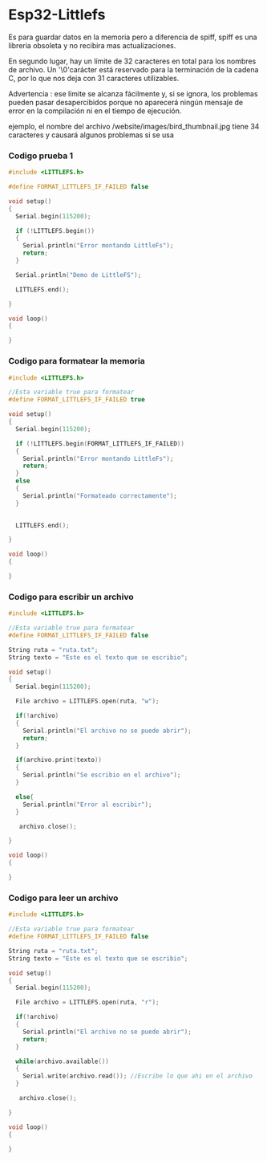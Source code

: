 # Esp32-Littlefs
Es para guardar datos en la memoria pero a diferencia de spiff, spiff es una libreria obsoleta y no recibira mas actualizaciones.

En segundo lugar, hay un límite de 32 caracteres en total para los nombres de archivo. Un '\0'carácter está reservado para la terminación de la cadena C, por lo que nos deja con 31 caracteres utilizables.

Advertencia : ese límite se alcanza fácilmente y, si se ignora, los problemas pueden pasar desapercibidos porque no aparecerá ningún mensaje de error en la compilación ni en el tiempo de ejecución.

ejemplo, el nombre del archivo /website/images/bird_thumbnail.jpg tiene 34 caracteres y causará algunos problemas si se usa

### Codigo prueba 1
```c++
#include <LITTLEFS.h>

#define FORMAT_LITTLEFS_IF_FAILED false

void setup()
{
  Serial.begin(115200);

  if (!LITTLEFS.begin())
  {
    Serial.println("Error montando LittleFs");
    return;
  }

  Serial.println("Demo de LittleFS");

  LITTLEFS.end();

}

void loop()
{

}
```

### Codigo para formatear la memoria
```c++
#include <LITTLEFS.h>

//Esta variable true para formatear
#define FORMAT_LITTLEFS_IF_FAILED true

void setup()
{
  Serial.begin(115200);

  if (!LITTLEFS.begin(FORMAT_LITTLEFS_IF_FAILED))
  {
    Serial.println("Error montando LittleFs");
    return;
  }
  else
  {
    Serial.println("Formateado correctamente");
  }
  

  LITTLEFS.end();

}

void loop()
{

}
```

### Codigo para escribir un archivo 
```c++
#include <LITTLEFS.h>

//Esta variable true para formatear
#define FORMAT_LITTLEFS_IF_FAILED false

String ruta = "ruta.txt";
String texto = "Este es el texto que se escribio";

void setup()
{
  Serial.begin(115200);

  File archivo = LITTLEFS.open(ruta, "w");

  if(!archivo)
  {
    Serial.println("El archivo no se puede abrir");
    return;
  }

  if(archivo.print(texto))
  {
    Serial.println("Se escribio en el archivo");
  }

  else{
    Serial.println("Error al escribir");
  }

   archivo.close();

}

void loop()
{

}
```

### Codigo para leer un archivo
```c++
#include <LITTLEFS.h>

//Esta variable true para formatear
#define FORMAT_LITTLEFS_IF_FAILED false

String ruta = "ruta.txt";
String texto = "Este es el texto que se escribio";

void setup()
{
  Serial.begin(115200);

  File archivo = LITTLEFS.open(ruta, "r");

  if(!archivo)
  {
    Serial.println("El archivo no se puede abrir");
    return;
  }

  while(archivo.available())
  {
    Serial.write(archivo.read()); //Escribe lo que ahi en el archivo 
  }

   archivo.close();

}

void loop()
{

}
```
